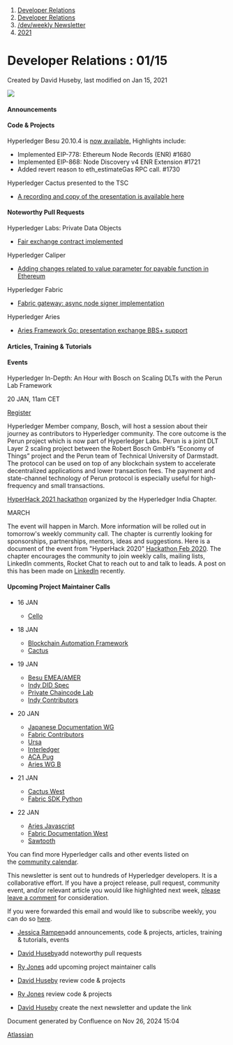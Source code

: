 1. [Developer Relations](index.html)
2. [Developer Relations](Developer-Relations_17170434.html)
3. [/dev/weekly Newsletter](17170445.html)
4. [2021](2021_17170692.html)

# Developer Relations : 01/15

Created by David Huseby, last modified on Jan 15, 2021

![](https://ci5.googleusercontent.com/proxy/MJRSjrctXlb1mME2ABG2bmd6USk_RV1YmMN0IwFTnq8glRSRbLJzh0V5qUIcbOChuHya5NG1I-cT70b6ZaNTwaC4J2E-Hor9uTjrWSCVp0WrYWhNGdQijGkZSxz12C7yGsn43fvqFawLiKE7nw4n6PQZUTM-2lhEnVsqkeEMBLe23PvT=s0-d-e1-ft#http://image.email.thelinuxfoundation.org/lib/fe37157075640475711c73/m/2/0f181714-03b7-4174-9914-2c73127fde89.png)

#### Announcements

#### Code &amp; Projects

Hyperledger Besu 20.10.4 is [now available.](https://github.com/hyperledger/besu/releases/tag/20.10.4) Highlights include:

- Implemented EIP-778: Ethereum Node Records (ENR) #1680
- Implemented EIP-868: Node Discovery v4 ENR Extension #1721
- Added revert reason to eth\_estimateGas RPC call. #1730

Hyperledger Cactus presented to the TSC

- [A recording and copy of the presentation is available here](https://lf-hyperledger.atlassian.net/wiki/display/TSC/2021+01+14+TSC+Meeting+Record)

#### Noteworthy Pull Requests

Hyperledger Labs: Private Data Objects

- [Fair exchange contract implemented](https://github.com/hyperledger-labs/private-data-objects/pull/313)

Hyperledger Caliper

- [Adding changes related to value parameter for payable function in Ethereum](https://github.com/hyperledger/caliper/pull/1122)

Hyperledger Fabric

- [Fabric gateway: async node signer implementation](https://github.com/hyperledger/fabric-gateway/pull/35)

Hyperledger Aries

- [Aries Framework Go: presentation exchange BBS+ support](https://github.com/hyperledger/aries-framework-go/pull/2454)

#### Articles, Training &amp; Tutorials

#### Events

Hyperledger In-Depth: An Hour with Bosch on Scaling DLTs with the Perun Lab Framework

20 JAN, 11am CET

[Register](https://zoom.platform.linuxfoundation.org/webinar/register?project=hyp&id=d08QKN2k6qqmaoTq6RCzPUJ9glM1ujm%2FL%2BcT6ECvBxu2BWFnheU19sW6ZceKDcYny%2BW%2FJuf8icYhhFA%2By%2BU%3D&logo=hyperledger-color.svg&zoomID=95792911989)

Hyperledger Member company, Bosch, will host a session about their journey as contributors to Hyperledger community. The core outcome is the Perun project which is now part of Hyperledger Labs. Perun is a joint DLT Layer 2 scaling project between the Robert Bosch GmbH’s “Economy of Things” project and the Perun team of Technical University of Darmstadt. The protocol can be used on top of any blockchain system to accelerate decentralized applications and lower transaction fees. The payment and state-channel technology of Perun protocol is especially useful for high-frequency and small transactions. 

[HyperHack 2021 hackathon](https://lf-hyperledger.atlassian.net/wiki/display/HIRC/Hackathon+Feb+2020) organized by the Hyperledger India Chapter.

MARCH

The event will happen in March. More information will be rolled out in tomorrow's weekly community call. The chapter is currently looking for sponsorships, partnerships, mentors, ideas and suggestions. Here is a document of the event from "HyperHack 2020" [Hackathon Feb 2020](https://lf-hyperledger.atlassian.net/wiki/display/HIRC/Hackathon+Feb+2020). The chapter encourages the community to join weekly calls, mailing lists, LinkedIn comments, Rocket Chat to reach out to and talk to leads. A post on this has been made on [LinkedIn](https://www.linkedin.com/feed/update/urn:li:activity:6751066874320166912.) recently.

#### Upcoming Project Maintainer Calls

- 16 JAN
  
  - [Cello](https://lists.hyperledger.org/g/cello/viewevent?repeatid=20636&eventid=988888&calstart=2021-01-16)
- 18 JAN
  
  - [Blockchain Automation Framework](https://lists.hyperledger.org/g/labs/viewevent?repeatid=31086&eventid=988904&calstart=2021-01-18)
  - [Cactus](https://lists.hyperledger.org/g/cactus/viewevent?repeatid=32482&eventid=1023002&calstart=2021-01-19)
- 19 JAN
  
  - [Besu EMEA/AMER](https://lists.hyperledger.org/g/besu/viewevent?repeatid=22223&eventid=879039&calstart=2021-01-19)
  - [Indy DID Spec](https://lists.hyperledger.org/g/indy/viewevent?repeatid=32661&eventid=988900&calstart=2021-01-19)
  - [Private Chaincode Lab](https://lists.hyperledger.org/g/fabric/viewevent?repeatid=22096&eventid=879291&calstart=2021-01-19)
  - [Indy Contributors](https://lists.hyperledger.org/g/indy/viewevent?repeatid=13838&eventid=879354&calstart=2021-01-19)
- 20 JAN
  
  - [Japanese Documentation WG](https://lists.hyperledger.org/g/fabric/viewevent?eventid=1029162&calstart=2021-01-20)
  - [Fabric Contributors](https://lists.hyperledger.org/g/fabric/viewevent?repeatid=24800&eventid=879294&calstart=2021-01-20)
  - [Ursa](https://lists.hyperledger.org/g/ursa/viewevent?repeatid=22155&eventid=924677&calstart=2021-01-20)
  - [Interledger](https://lists.hyperledger.org/g/quilt/viewevent?repeatid=24176&eventid=988877&calstart=2021-01-20)
  - [ACA Pug](https://lists.hyperledger.org/g/aries/viewevent?repeatid=23839&eventid=988926&calstart=2021-01-20)
  - [Aries WG B](https://lists.hyperledger.org/g/aries/viewevent?repeatid=21922&eventid=988928&calstart=2021-01-20)
- 21 JAN
  
  - [Cactus West](https://lists.hyperledger.org/g/cactus/viewevent?repeatid=29072&eventid=988935&calstart=2021-01-21)
  - [Fabric SDK Python](https://lists.hyperledger.org/g/fabric/viewevent?repeatid=23592&eventid=879296&calstart=2021-01-22)
- 22 JAN
  
  - [Aries Javascript](https://lists.hyperledger.org/g/aries/viewevent?repeatid=28956&eventid=988924&calstart=2021-01-22)
  - [Fabric Documentation West](https://lists.hyperledger.org/g/fabric/viewevent?repeatid=21946&eventid=988894&calstart=2021-01-22)
  - [Sawtooth](https://lists.hyperledger.org/g/sawtooth/viewevent?repeatid=31304&eventid=931630&calstart=2021-01-22)

You can find more Hyperledger calls and other events listed on the [community calendar](https://click.email.thelinuxfoundation.org/?qs=1e529d3c8c18c82ee0d1e3bf21bd9da52eefb0c856f76e162c8a4c15907c8f0e34b678a7bd0d96cb36afec4c9e24f742e8bddcb890f7c41f). 

This newsletter is sent out to hundreds of Hyperledger developers. It is a collaborative effort. If you have a project release, pull request, community event, and/or relevant article you would like highlighted next week, [please leave a comment](https://lf-hyperledger.atlassian.net/wiki/pages/viewpage.action?pageId=17170696) for consideration.

If you were forwarded this email and would like to subscribe weekly, you can do so [here](https://click.email.thelinuxfoundation.org/?qs=1e529d3c8c18c82ea23784936325de97c2c103466222d8b372eef74c5dd7b94b5926d1ddc00f27db423f03b50b686c707d75ce0e6a357f45).

- [Jessica Rampen](https://lf-hyperledger.atlassian.net/wiki/people/5c2e4c479bcfd72df10109cc?ref=confluence)add announcements, code &amp; projects, articles, training &amp; tutorials, events
- [David Huseby](https://lf-hyperledger.atlassian.net/wiki/people/5c81ef6e187e8e0b95b0b1e9?ref=confluence)add noteworthy pull requests
  
- [Ry Jones](https://lf-hyperledger.atlassian.net/wiki/people/557058:078cecfc-fb17-4d9a-8759-b5b74efa6850?ref=confluence) add upcoming project maintainer calls
- [David Huseby](https://lf-hyperledger.atlassian.net/wiki/people/5c81ef6e187e8e0b95b0b1e9?ref=confluence) review code &amp; projects
- [Ry Jones](https://lf-hyperledger.atlassian.net/wiki/people/557058:078cecfc-fb17-4d9a-8759-b5b74efa6850?ref=confluence) review code &amp; projects
- [David Huseby](https://lf-hyperledger.atlassian.net/wiki/people/5c81ef6e187e8e0b95b0b1e9?ref=confluence) create the next newsletter and update the link

Document generated by Confluence on Nov 26, 2024 15:04

[Atlassian](http://www.atlassian.com/)
